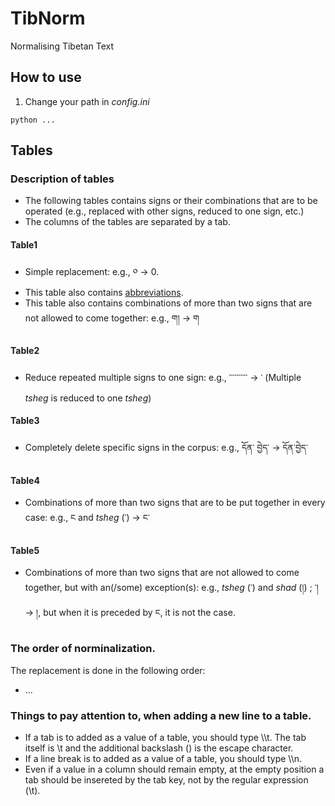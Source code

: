 # TibNorm
Normalising Tibetan Text

<!-- TODOs -->
<!-- 1. explain how to use it -->
<!-- 2. explain columns of each table -->

## How to use
1. Change your path in _config.ini_

```
python ...
```

## Tables
### Description of tables
- The following tables contains signs or their combinations that are to be operated (e.g., replaced with other signs, reduced to one sign, etc.)
- The columns of the tables are separated by a tab.
#### Table1
- Simple replacement: e.g., ༠ &rarr; 0.
- This table also contains [abbreviations](http://www.rkts.org/abb/list.php).
- This table also contains combinations of more than two signs that are not allowed to come together: e.g., ག། &rarr; ག
#### Table2
- Reduce repeated multiple signs to one sign: e.g., ་་་་་་་་་་ &rarr; ་ (Multiple _tsheg_ is reduced to one _tsheg_)
#### Table3
- Completely delete specific signs in the corpus: e.g., དོན་ བྱེད་ &rarr; དོན་བྱེད་
#### Table4
- Combinations of more than two signs that are to be put together in every case: e.g., ང and _tsheg_ (་) &rarr; ང་
#### Table5
- Combinations of more than two signs that are not allowed to come together, but with an(/some) exception(s): e.g., _tsheg_ (་) and _shad_ (།) ; ་། &rarr; །, but when it is preceded by ང, it is not the case.
### The order of norminalization.
The replacement is done in the following order:
- ...
### Things to pay attention to, when adding a new line to a table.
- If a tab is to added as a value of a table, you should type \\\t. The tab itself is \t and the additional backslash (\) is the escape character.
- If a line break is to added as a value of a table, you should type \\\n.
- Even if a value in a column should remain empty, at the empty position a tab should be insereted by the tab key, not by the regular expression (\t).